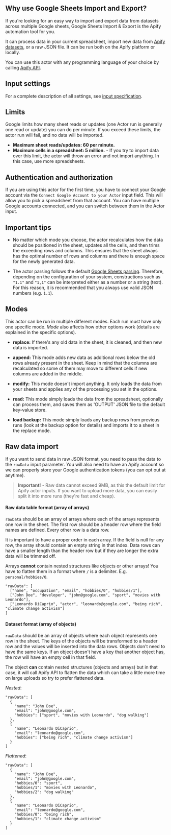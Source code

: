 ## Why use Google Sheets Import and Export?
If you're looking for an easy way to import and export data from datasets across multiple Google sheets, Google Sheets Import & Export is the Apify automation tool for you. 

It can process data in your current spreadsheet, import new data from [Apify datasets](https://www.apify.com/docs/storage#dataset), or a raw JSON file. It can be run both on the Apify platform or locally.

You can use this actor with any programming language of your choice by calling [Apify API](https://www.apify.com/docs/api/v2).

## Input settings
For a complete description of all settings, see [input specification](https://apify.com/lukaskrivka/google-sheets/input-schema).

## Limits
Google limits how many sheet reads or updates (one Actor run is generally one read or update) you can do per minute. If you exceed these limits, the actor run will fail, and no data will be imported.
- **Maximum sheet reads/updates: 60 per minute.**
- **Maximum cells in a spreadsheet: 5 million.** - If you try to import data over this limit, the actor will throw an error and not import anything. In this case, use more spreadsheets.

## Authentication and authorization
If you are using this actor for the first time, you have to connect your Google account via the `Connect Google Account to your Actor` input field. This will allow you to pick a spreadsheet from that account. You can have multiple Google accounts connected, and you can switch between them in the Actor input.

## Important tips

* No matter which mode you choose, the actor recalculates how the data should be positioned in the sheet, updates all the cells, and then trims the exceeding rows and columns. This ensures that the sheet always has the optimal number of rows and columns and there is enough space for the newly generated data.

* The actor parsing follows the default [Google Sheets parsing](https://developers.google.com/sheets/api/reference/rest/v4/ValueInputOption). Therefore, depending on the configuration of your system, constructions such as `"1.1"` and `"1,1"` can be interpreted either as a number or a string (text). For this reason, it is recommended that you always use valid JSON numbers (e.g. `1.1`).

## Modes
This actor can be run in multiple different modes. Each run must have only one specific mode. _Mode_ also affects how other options work (details are explained in the specific options).

-  **replace:** If there's any old data in the sheet, it is cleaned, and then new data is imported.

-  **append:** This mode adds new data as additional rows below the old rows already present in the sheet. Keep in mind that the columns are recalculated so some of them may move to different cells if new columns are added in the middle.

-  **modify:** This mode doesn't import anything. It only loads the data from your sheets and applies any of the processing you set in the options.

-  **read:** This mode simply loads the data from the spreadsheet, optionally can process them, and saves them as 'OUTPUT' JSON file to the default key-value store.

-  **load backup:** This mode simply loads any backup rows from previous runs (look at the backup option for details) and imports it to a sheet in the replace mode.

## Raw data import
If you want to send data in raw JSON format, you need to pass the data to the `rawData` input parameter. You will also need to have an Apify account so we can properly store your Google authentication tokens (you can opt out at anytime).

> **Important!** - Raw data cannot exceed 9MB, as this the default limit for Apify actor inputs. If you want to upload more data, you can easily split it into more runs (they're fast and cheap).

#### Raw data table format (array of arrays)
`rawData` should be an array of arrays where each of the arrays represents one row in the sheet. The first row should be a header row where the field names are defined. Every other row is a data row.

It is important to have a proper order in each array. If the field is null for any row, the array should contain an empty string in that index. Data rows can have a smaller length than the header row but if they are longer the extra data will be trimmed off.

Arrays **cannot** contain nested structures like objects or other arrays! You have to flatten them in a format where `/` is a delimiter. E.g. `personal/hobbies/0`.

```
"rawData": [
  ["name", "occupation", "email", "hobbies/0", "hobbies/1"],
  ["John Doe", "developer", "john@google.com", "sport", "movies with Leonardo"],
  ["Leonardo DiCaprio", "actor", "leonardo@google.com", "being rich", "climate change activism"]
]

```

#### Dataset format (array of objects)
`rawData` should be an array of objects where each object represents one row in the sheet. The keys of the objects will be transformed to a header row and the values will be inserted into the data rows. Objects don't need to have the same keys. If an object doesn't have a key that another object has, the row will have an empty cell in that field.

The object **can** contain nested structures (objects and arrays) but in that case, it will call Apify API to flatten the data which can take a little more time on large uploads so try to prefer flattened data.

_Nested_:

```
"rawData": [
  {
    "name": "John Doe",
    "email": "john@google.com",
    "hobbies": ["sport", "movies with Leonardo", "dog walking"]
  },
  {
    "name": "Leonardo DiCaprio",
    "email": "leonardo@google.com",
    "hobbies": ["being rich", "climate change activism"]
  }
]

```

_Flattened_:

```
"rawData": [
  {
    "name": "John Doe",
    "email": "john@google.com",
    "hobbies/0": "sport",
    "hobbies/1": "movies with Leonardo",
    "hobbies/2": "dog walking"
  },
  {
    "name": "Leonardo DiCaprio",
    "email": "leonardo@google.com",
    "hobbies/0": "being rich",
    "hobbies/1": "climate change activism"
  }
]

```
